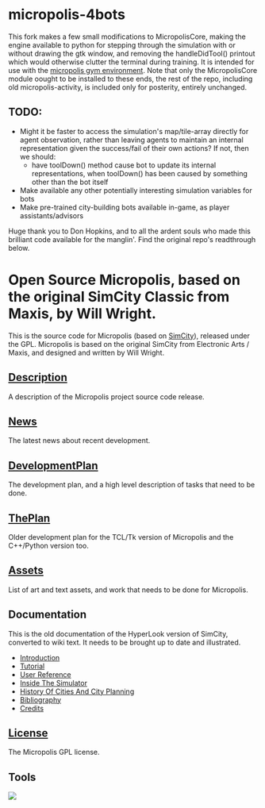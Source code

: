 # micropolis-4bots #

This fork makes a few small modifications to MicropolisCore, making the engine available to python for stepping through the simulation with or without drawing the gtk window, and removing the handleDidTool() printout which would otherwise clutter the terminal during training. It is intended for use with the [micropolis gym environment](https://github.com/smearle/gym-micropolis). Note that only the MicropolisCore module oought to be installed to these ends, the rest of the repo, including old micropolis-activity, is included only for posterity, entirely unchanged.

## TODO: ##

* Might it be faster to access the simulation's map/tile-array directly for agent observation, rather than leaving agents to maintain an internal representation given the success/fail of their own actions? If not, then we should:
    - have toolDown() method cause bot to update its internal representations, when toolDown() has been caused by something other than the bot itself
* Make available any other potentially interesting simulation variables for bots
* Make pre-trained city-building bots available in-game, as player assistants/advisors

Huge thank you to Don Hopkins, and to all the ardent souls who made this brilliant code available for the manglin'.
Find the original repo's readthrough below.

# Open Source Micropolis, based on the original SimCity Classic from Maxis, by Will Wright. #

This is the source code for Micropolis (based on [SimCity](http://en.wikipedia.org/wiki/SimCity_(1989_video_game))), released under the GPL. Micropolis is based on the original SimCity from Electronic Arts / Maxis, and designed and written by Will Wright.

## [Description](../wiki/Description.md) ##
A description of the Micropolis project source code release.

## [News](../wiki/News.md) ##
The latest news about recent development.

## [DevelopmentPlan](../wiki/DevelopmentPlan.md) ##
The development plan, and a high level description of tasks that need to be done.

## [ThePlan](../wiki/ThePlan.md) ##
Older development plan for the TCL/Tk version of Micropolis and the C++/Python version too.

## [Assets](../wiki/Assets.md) ##
List of art and text assets, and work that needs to be done for Micropolis.

## Documentation ##

This is the old documentation of the HyperLook version of SimCity, converted to wiki text.
It needs to be brought up to date and illustrated.

  * [Introduction](../wiki/Introduction.md)
  * [Tutorial](../wiki/Tutorial.md)
  * [User Reference](../wiki/UserReference.md)
  * [Inside The Simulator](../wiki/InsideTheSimulator.md)
  * [History Of Cities And City Planning](../wiki/History.md)
  * [Bibliography](../wiki/Bibliography.md)
  * [Credits](../wiki/Credits.md)

## [License](../wiki/License.md) ##
The Micropolis GPL license.

## Tools ##
[![](http://wingware.com/images/coded-with-logo-129x66.png)](http://wingware.com/)
